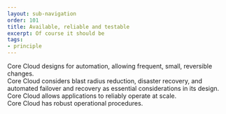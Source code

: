 ```yaml
---
layout: sub-navigation
order: 101
title: Available, reliable and testable
excerpt: Of course it should be
tags:
- principle
---
```

Core Cloud designs for automation, allowing frequent, small, reversible changes.\
Core Cloud considers blast radius reduction, disaster recovery, and automated failover and recovery as essential considerations in its design.\
Core Cloud allows applications to reliably operate at scale.\
Core Cloud has robust operational procedures.